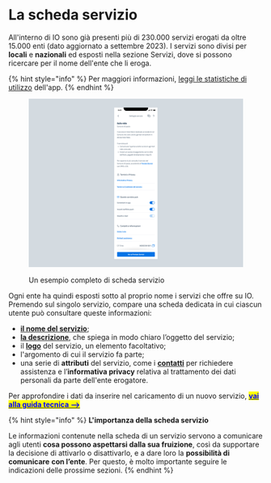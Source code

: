 # La scheda servizio

All'interno di IO sono già presenti più di 230.000 servizi erogati da oltre 15.000 enti (dato aggiornato a settembre 2023). I servizi sono divisi per **locali** e **nazionali** ed esposti nella sezione Servizi, dove si possono ricercare per il nome dell'ente che li eroga.

{% hint style="info" %}
Per maggiori informazioni, [leggi le statistiche di utilizzo](https://io.italia.it/dashboard) dell'app.
{% endhint %}

<figure><img src="../../.gitbook/assets/asilonido.png" alt="Un esempio di schermata completa di scheda servizio su app IO"><figcaption><p>Un esempio completo di scheda servizio</p></figcaption></figure>

Ogni ente ha quindi esposti sotto al proprio nome i servizi che offre su IO. Premendo sul singolo servizio, compare una scheda dedicata in cui ciascun utente può consultare queste informazioni:

* [**il nome del servizio**](nome-del-servizio.md);
* [**la descrizione**](descrizione.md), che spiega in modo chiaro l’oggetto del servizio;
* il [**logo**](logo.md) del servizio, un elemento facoltativo;
* l'argomento di cui il servizio fa parte;
* una serie di **attributi** del servizio, come i [**contatti**](../../appendice/contatti.md) per richiedere assistenza e l’**informativa privacy** relativa al trattamento dei dati personali da parte dell'ente erogatore.&#x20;

Per approfondire i dati da inserire nel caricamento di un nuovo servizio, [<mark style="color:blue;">**vai alla guida tecnica -->**</mark>](https://app.gitbook.com/s/coSKRte21UjDBRWKLtEs/funzionalita/creare-un-servizio/dati-obbligatori)&#x20;

{% hint style="info" %}
**L'importanza della scheda servizio**

Le informazioni contenute nella scheda di un servizio servono a comunicare agli utenti **cosa possono aspettarsi dalla sua fruizione**, così da supportare la decisione di attivarlo o disattivarlo, e a dare loro la **possibilità di comunicare** **con l’ente**. Per questo, è molto importante seguire le indicazioni delle prossime sezioni.
{% endhint %}
